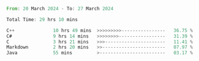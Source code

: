 <!--<div align=center><img src="https://leetcard.jacoblin.cool/CalvinWan0101"></div>-->

<!--START_SECTION:waka-->

```rust
From: 20 March 2024 - To: 27 March 2024

Total Time: 29 hrs 10 mins

C++              10 hrs 49 mins  >>>>>>>>>----------------   36.75 %
C#               9 hrs 14 mins   >>>>>>>>-----------------   31.39 %
C                3 hrs 21 mins   >>>----------------------   11.41 %
Markdown         2 hrs 20 mins   >>-----------------------   07.97 %
Java             55 mins         >------------------------   03.17 %
```

<!--END_SECTION:waka-->
